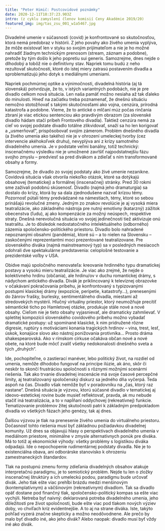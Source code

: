 ```yaml
---
title: "Peter Himič: Postcovidové poznámky"
date: 2020-12-11T18:37:23.903Z
intro: (z cyklu zamyslení členov komisií Ceny Akadémie 2019/20)
featured_img: img/tas_zsu_001_w1a5467.jpg
---
```

Divadelné umenie v súčasnosti (covid) je konfrontované so skutočnosťou, ktorá nemá predobraz v histórii. Z jeho povahy ako živého umenia vyplýva, že môže existovať len v styku so svojim prijímateľom a nie je ho možné nahradiť žiadnym technickým prenosom (stream, záznam a podobne), pretože by tým došlo k jeho popretiu sui generis. Samozrejme, dnes nejde o dlhodobý a tobôž nie o definitívny stav. Napriek tomu budú z neho rezultovať skutočnosti, ktoré do istej miery zatrasú postavením divadla a sproblematizujú jeho dotyk s mediálnymi umeniami.

Napriek pochmúrnej optike a výnimočnosti, divadelná história (aj tá slovenská) potvrdzuje, že to, v istých variantných podobách, nie je pre divadlo celkom nová situácia. Len naša pamäť možno nesiaha až tak ďaleko do minulosti. Hneď na začiatku treba poznamenať, že  dnešnú situáciu nemožno stotožňovať s takými skutočnosťami ako vojna, cenzúra, prírodná katastrofa a podobne. Vieme, že to antické o mlčaní múz počas rinčania zbraní je viac etickou sentenciou ako pravdivým obrazom (za slovenské divadlo hádam stačí príbeh Frontového divadla). Taktiež cenzúra nemá za cieľ vo svojej podstate divadlo totálne zlikvidovať, snaží sa ho len korigovať a „usmerňovať“, prispôsobovať svojim zámerom. Problém dnešného divadla (a živého umenia ako takého) nie je v ohrození umeleckej tvorby (cez intervencie akéhokoľvek druhu), nevyplýva ani z krízy samotného divadelného umenia. Je v podstate veľmi banálny, totiž technický: inscenačnému výsledku nie je umožnené zavŕšiť najpodstatnejšiu fázu svojho zmyslu – predviesť sa pred divákom a zdieľať s ním transformované obsahy a formy. 

Samozrejme, že divadlo zo svojej podstaty ako živé umenie nezanikne.  Covidová situácia však otvorila niekoľko otázok, ktoré sa dotýkajú obsahovej (tematickej) a formálnej (inscenačnej) stránky. Pred 30 rokmi sme zažívali podobnú skúsenosť. Divadlo (najmä jeho dramaturgia) sa dostalo do krízy, ktorá by sa dala zjednodušene nazvať krízou témy. Pozornosť pútali témy predvádzané na námestiach, témy, ktoré so sebou prinášajú revolučné zmeny. Jedným zo znakov revolúcie je aj vysoká miera teatralizácie, ako základného nástroja pre nutný emotívny (katarzný) zážitok obecenstva (ľudu), aj ako kompenzácie za možný neúspech, respektíve straty. Dnešná nerevolučná situácia vo svojej jedinečnosti tiež aktivizuje onú teatralitu. Je to dôsledok nedostatočného intelektuálneho (odborného)  zázemia spoločensko-politického priestoru. Divadlo bolo nahradené nepoznanými obsahmi (pandémia), ktoré sú – a to nielen na Slovensku – zaskočenými reprezentantmi moci prezentované teatralizovane. Pre slovenského diváka (najmä mainstreamový typ) sa v posledných mesiacoch odohrali dve spektakulárne predstavenia: celoplošné testovanie a prezidentské voľby v USA. 

Obidve majú spoločného menovateľa: kreovanie hrdinného typu dramatickej postavy a vysokú mieru teatralizácie. Je viac ako zrejmé, že nejde o kolektívneho hrdinu (občania), ale hrdinu/ov v duchu romantickej drámy, s nádychom antického divadla. Divák je priklincovaný k televíznej obrazovke v očakávaní pokračovania príbehu, je konfrontovaný s typizovanými postupmi klasickej drámy (expozície, peripetie, katastrofy...), prenesenými do žánrov frašky, burlesky, sentimentálneho divadla, miestami až stredovekých mystérií. Hlučný virtuálny priestor, ktorý neumožňuje precítiť sémantické ticho po Hamletovej otázke, produkuje stále nové a nové obsahy. Cieľom nie je tieto obsahy vyjasnievať, ale dramaticky zahmlievať. V spletitej kompozícii slovenského covidového príbehu možno vybadať dramatické postupy: už spomínané klasické, k nim pridružené rôzne digresie, ruptúry s motiváciami konania tragických hrdinov – vina, trest, lesť, úskok, konajúce slovo ako nástroj ponižovania protivníka... Prosto dráma shakespearovská. Ako v rímskom cirkuse očakáva občan nové a nové obete, na ktoré bude môcť zvaliť všetky nedokonalosti dnešného sveta a tých „druhých“. 

Ide, pochopiteľne, o zastierací  manéver, lebo politický život, na rozdiel od umenia, nemôže dlhodobo fungovať na princípe ilúzie, ak áno, skôr či neskôr to skončí frustráciou spoločnosti s rôznymi možnými scenármi riešenia. Tak ako trvanie divadelnej inscenácie má svoje časové percepčné limity, aj teatralizovaný spoločenský diskurz sa jedného dňa vyčerpá. Teda aspoň na čas. Divadlo však nemôže byť v poradovníku na „čas, ktorý raz nastane“. Dnešná situácia je výzvou, ktorú súčasné divadlo v tematickej aj ideovo-estetickej rovine bude musieť reflektovať, pravda, ak mu nebude stačiť iná teatralizácia, a to v napĺňaní oddychovej (rekreatívnej) funkcie. Tematizovanie problémov žitej skutočnosti patrí k základným predpokladom divadla vo všetkých fázach jeho genézy, tak aj dnes. 

Ďalšou výzvou je tlak na prenesenie živého umenia do virtuálneho priestoru. Dočasnosť tohto riešenia musí byť základnou požiadavkou divadelnej komunity. Už dnes sa objavujú hlasy o perspektívach divadelného umenia v mediálnom priestore, minimálne v zmysle alternatívnych ponúk pre diváka. Má to totiž aj ekonomické výhody: všetky problémy s logistikou diváka odpadajú. Ide o nepochopenie rudimentárnej podstaty divadla. Nie je to existenciálna obava, ani odborárske stanovisko k ohrozeniu zamestnaneckých štandardov. 

Tlak na postupnú zmenu formy zdieľania divadelných obsahov atakuje interpretačnú paradigmu, je to semiotický problém. Nejde tu len o zložky inscenačnej štruktúry a ich umeleckú podou, paradigmu bude určovať divák. Jeho tlak ešte viac prehĺbi brázdu medzi menšinovým (kontemplatívnym) a väčšinovým (rekreatívnym) divadlom. Tak sa divadlo opäť dostane pod finančný tlak, spoločensko-politický kompas sa ešte viac vychýli. Netreba byť naivný: deklarovaná potreba divadelného umenia, jeho dôležitosti pre život spoločnosti, bude ešte viac pod tlakom nových výziev doby, vo chvíľach kríz evidentnejšie. A to aj na strane diváka. Iste, takýto pohľad vyzerá značne skepticky a možno neodôvodnene. Ale prečo by malo byť divadlo iné, ako jeho divák? Alebo naopak: divadlo musí byť vždy iné ako divák.